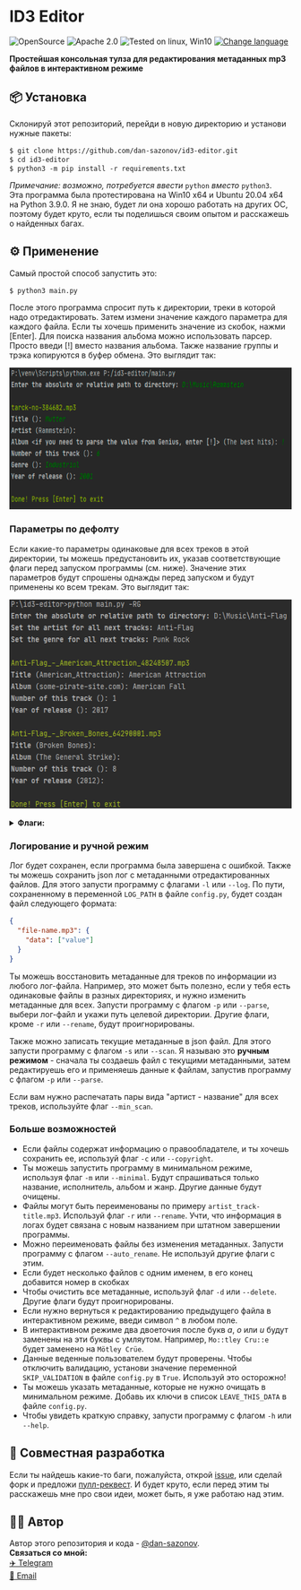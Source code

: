 # ID3 Editor
![OpenSource](https://img.shields.io/badge/Open%20Source-%E2%99%A5-red)
![Apache 2.0](https://img.shields.io/github/license/dan-sazonov/id3-editor)
![Tested on linux, Win10](https://img.shields.io/badge/tested%20on-Linux%20|%20Win10-blue)
[![Change language](https://img.shields.io/badge/Language-En-9cf)](README.md)<br>

**Простейшая консольная тулза для редактирования метаданных mp3 файлов в интерактивном режиме**

## 📦 Установка
Склонируй этот репозиторий, перейди в новую директорию и установи нужные пакеты:
```
$ git clone https://github.com/dan-sazonov/id3-editor.git
$ cd id3-editor
$ python3 -m pip install -r requirements.txt
```
_Примечание: возможно, потребуется ввести_ `python` _вместо_ `python3`.<br>
Эта программа была протестирована на Win10 x64 и Ubuntu 20.04 x64 на Python 3.9.0. Я не знаю, будет ли она хорошо работать 
на других ОС, поэтому будет круто, если ты поделишься своим опытом и расскажешь о найденных багах.

## ⚙ Применение
Самый простой способ запустить это:
```
$ python3 main.py
```
После этого программа спросит путь к директории, треки в которой надо отредактировать. Затем измени значение каждого параметра
для каждого файла. Если ты хочешь применить значение из скобок, нажми \[Enter\]. Для поиска названия альбома можно использовать парсер. Просто введи \[\!] вместо названия альбома. Также название группы и трэка копируются в буфер обмена. Это выглядит  так:

<p align="center"><img src="./img/demo1.png" width="555" height="253"></p>

<h3>Параметры по дефолту</h3>

Если какие-то параметры одинаковые для всех треков в этой директории, ты можешь предустановить их, указав соответствующие 
флаги перед запуском программы (см. ниже). Значение этих параметров будут спрошены однажды перед запуском и будут применены
ко всем трекам. Это выглядит так:

<p align="center"><img src="./img/demo2.png" width="556" height="373"></p>
<details> 
  <summary><b>Флаги:</b></summary>
  <ul>
    <li><code>'-T', '--title'</code> - название для всех треков;</li>
    <li><code>'-R', '--artist'</code> - исполнителя для всех треков;</li>
    <li><code>'-A', '--album'</code> - альбом для всех треков;</li>
    <li><code>'-N', '--number'</code> - номер для всех треков;</li>
    <li><code>'-G', '--genre'</code> - жанр для всех треков;</li>
    <li><code>'-D', '--date'</code> - дату выпуска для всех треков.</li>
  </ul>
</details>

<h3>Логирование и ручной режим</h3>

Лог будет сохранен, если программа была завершена с ошибкой. Также ты можешь сохранить json лог с метаданными отредактированных файлов. Для этого запусти программу с флагами
`-l` или `--log`. По пути, сохраненному в переменной `LOG_PATH` в файле `config.py`, будет создан файл следующего формата:
```json
{
  "file-name.mp3": {
    "data": ["value"]
  }
}
 ```
Ты можешь восстановить метаданные для треков по информации из любого лог-файла. Например, это может быть полезно, если у
тебя есть одинаковые файлы в разных директориях, и нужно изменить метаданные для всех. Запусти программу с флагом `-p` или `--parse`,
выбери лог-файл и укажи путь целевой директории. Другие флаги, кроме `-r` или `--rename`, будут проигнорированы.
  
Также можно записать текущие метаданные в json файл. Для этого запусти программу с флагом `-s` или `--scan`. Я называю 
это **ручным режимом** - сначала ты создаешь файл с текущими метаданными, затем редактируешь его и применяешь данные к
файлам, запустив программу с флагом `-p` или `--parse`.

Если вам нужно  распечатать пары вида "артист - название" для всех треков, используйте флаг `--min_scan`.

<h3>Больше возможностей</h3>

- Если файлы содержат информацию о правообладателе, и ты хочешь сохранить ее, используй флаг `-c` или `--copyright`.
- Ты можешь запустить программу в минимальном режиме, используя флаг `-m` или `--minimal`. Будут спрашиваться только название, исполнитель, альбом и жанр. Другие данные будут очищены.
- Файлы могут быть переименованы по примеру `artist_track-title.mp3`. Используй флаг `-r` или `--rename`. Учти, что информация в логах будет связана с новым названием при штатном завершении программы.
- Можно переименовать файлы без изменения метаданных. Запусти программу с флагом `--auto_rename`. Не используй другие флаги с этим.
- Если будет несколько файлов с одним именем, в его конец добавится номер в скобках
- Чтобы очистить все метаданные, используй флаг `-d` или `--delete`. Другие флаги будут проигнорированы.
- Если нужно вернуться к редактированию предыдущего файла в интерактивном режиме, введи символ `^` в любом поле.
- В интерактивном режиме два двоеточия после букв _a_, _o_ или _u_ будут заменены на эти буквы с умляутом. Например, `Mo::tley Cru::e` будет заменено на `Mötley Crüe`.
- Данные веденные пользователем будут проверены. Чтобы отключить валидацию, установи значение переменной `SKIP_VALIDATION` в файле `config.py` в `True`. Используй это осторожно!
- Ты можешь указать метаданные, которые не нужно очищать в минимальном режиме. Добавь их ключи в список `LEAVE_THIS_DATA` в файле `config.py`.
- Чтобы увидеть краткую справку, запусти программу с флагом `-h` или `--help`.

## 🤝 Совместная разработка
Если ты найдешь какие-то баги, пожалуйста, открой [issue](https://github.com/dan-sazonov/id3-editor/issues),
или сделай форк и предложи [пулл-реквест](https://github.com/dan-sazonov/id3-editor/pulls). И будет круто, если перед этим ты расскажешь мне про свои идеи, может быть, я уже работаю над этим.
 
## 👨‍💻 Автор
Автор этого репозитория и кода - [@dan-sazonov](https://github.com/dan-sazonov). <br>
**Связаться со мной:**<br>
[✈️ Telegram](https://t.me/dan_sazonov) <br>
[📧 Email](mailto:p-294803@yandex.com) <br>
